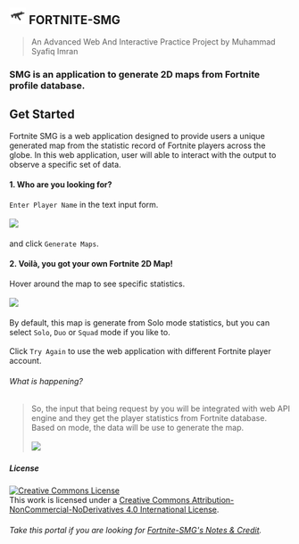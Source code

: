 ## <img src="images/fsmgicon.png" style="border-width:0" width="30" style="vertical-align: middle;"/> **FORTNITE-SMG**
> An Advanced Web And Interactive Practice Project by Muhammad Syafiq Imran
### SMG is an application to generate 2D maps from Fortnite profile database.

## Get Started
Fortnite SMG is a web application designed to provide users a unique generated map from the statistic record of Fortnite players across the globe. In this web application, user will able to interact with the output to observe a specific set of data.

#### 1. Who are you looking for?

```Enter Player Name``` in the text input form.<br><br>
<img src="images/1stpage.JPG" style="width: 720px;"><br><br>
and click ```Generate Maps```.

#### 2. Voilà, you got your own Fortnite 2D Map!

Hover around the map to see specific statistics.<br><br>
<img src="images/2ndpage.JPG" style="width: 720px;"><br><br>
By default, this map is generate from Solo mode statistics, but you can select ```Solo```, ```Duo``` or ```Squad``` mode if you like to.<br><br> Click ```Try Again``` to use the web application with different Fortnite player account.

###### What is happening?
> So, the input that being request by you will be integrated with web API engine and they get the player statistics from Fortnite database. Based on mode, the data will be use to generate the map.<br><br><img src="images/whathappen.jpg" style="width: 720px;">

##### License

<a rel="license" href="http://creativecommons.org/licenses/by-nc-nd/4.0/"><img alt="Creative Commons License" src="https://i.creativecommons.org/l/by-nc-nd/4.0/88x31.png" /></a><br>
This work is licensed under a
<a rel="license" href="http://creativecommons.org/licenses/by-nc-nd/4.0/">
Creative Commons Attribution-NonCommercial-NoDerivatives 4.0 International License</a>.

###### Take this portal if you are looking for <a href="credit.md">Fortnite-SMG's Notes & Credit</a>.

